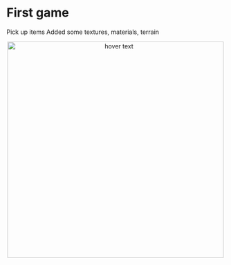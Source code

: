 # First game
Pick up items
Added some textures, materials, terrain


<p align="center">
<img src="https://github.com/Zahorack/unity/blob/master/lesson_one/image.png" width="500" title="hover text">
</p>
